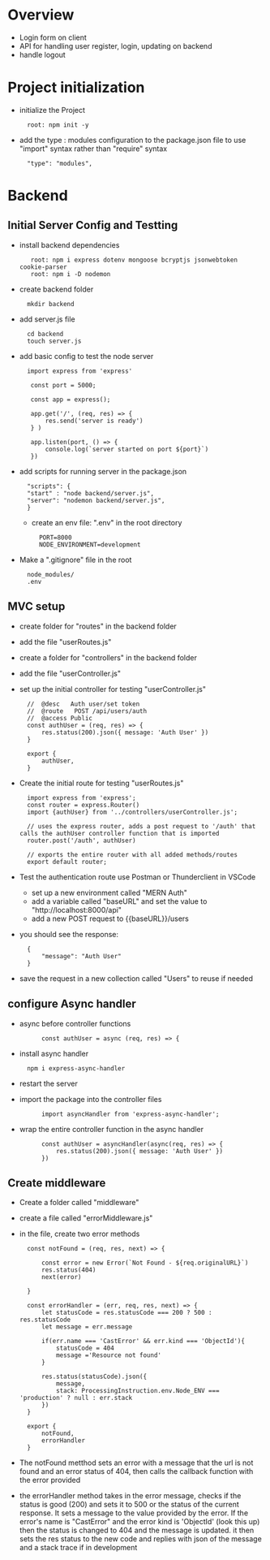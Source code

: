 # Overview
- Login form on client
- API for handling user register, login, updating on backend
- handle logout

# Project initialization
- initialize the Project

		root: npm init -y

- add the type : modules configuration to the package.json file to use "import" syntax rather than "require" syntax

		"type": "modules",

# Backend
## Initial Server Config and Testting
   - install backend dependencies
							
			root: npm i express dotenv mongoose bcryptjs jsonwebtoken cookie-parser
			root: npm i -D nodemon

- create backend folder
	
		mkdir backend

- add server.js file

		cd backend
		touch server.js

- add basic config to test the node server 
        
		import express from 'express'

         const port = 5000;

         const app = express();

         app.get('/', (req, res) => {
             res.send('server is ready')
         } )

         app.listen(port, () => {
             console.log(`server started on port ${port}`)
         })

- add scripts for running server in the package.json
		
        "scripts": {
        "start" : "node backend/server.js",
        "server": "nodemon backend/server.js",
        }
    
    - create an env file: ".env" in the root directory
    
			PORT=8000 
        	NODE_ENVIRONMENT=development

- Make a ".gitignore" file in the root

		node_modules/
		.env

## MVC setup
- create folder for "routes" in the backend folder
- add the file "userRoutes.js"
- create a folder for "controllers" in the backend folder
- add the file "userController.js"

- set up the initial controller for testing "userController.js"

		//  @desc   Auth user/set token
		//  @route   POST /api/users/auth
		//  @access Public
		const authUser = (req, res) => {    
			res.status(200).json({ message: 'Auth User' })
		}
		
		export {
		    authUser,
		}
    
- Create the initial route for testing "userRoutes.js"

		import express from 'express';
		const router = express.Router()
		import {authUser} from '../controllers/userController.js';

		// uses the express router, adds a post request to '/auth' that calls the authUser controller function that is imported
		router.post('/auth', authUser)
		
		// exports the entire router with all added methods/routes
		export default router;

- Test the authentication route use Postman or Thunderclient in VSCode
	- set up a new environment called "MERN Auth"
	- add a variable called "baseURL" and set the value to "http://localhost:8000/api"
	- add a new POST request to {{baseURL}}/users

- you should see the response:

		{
  			"message": "Auth User"
		}
- save the request in a new collection called "Users" to reuse if needed

## configure Async handler

- async before controller functions

			const authUser = async (req, res) => {

- install async handler

		npm i express-async-handler
- restart the server

- import the package into the controller files

			import asyncHandler from 'express-async-handler';
- wrap the entire controller function in the async handler

			const authUser = asyncHandler(async(req, res) => {
			    res.status(200).json({ message: 'Auth User' })
			})

## Create middleware
- Create a folder called "middleware"
- create a file called "errorMiddleware.js"
- in the file, create two error methods

		const notFound = (req, res, next) => {

    		const error = new Error(`Not Found - ${req.originalURL}`)
  	  		res.status(404)
    		next(error)

		}

		const errorHandler = (err, req, res, next) => {
    		let statusCode = res.statusCode === 200 ? 500 : res.statusCode
	    	let message = err.message
    
    		if(err.name === 'CastError' && err.kind === 'ObjectId'){
        		statusCode = 404
        		message ='Resource not found'
    		}

	    	res.status(statusCode).json({
    		    message,
       			stack: ProcessingInstruction.env.Node_ENV === 'production' ? null : err.stack
    		})
		}

		export {
    		notFound, 
    		errorHandler	
		}

- The notFound metthod sets an error with a message that the url is not found and an error status of 404, then calls the callback function with the error provided
- the errorHandler method takes in the error message, checks if the status is good (200) and sets it to 500 or the status of the current response. It sets a message to the value provided by the error. If the error's name is "CastError" and the error kind is 'ObjectId' (look this up) then the status is changed to 404 and the message is updated.
it then sets the res status to the new code and replies with json of the message and a stack trace if in development